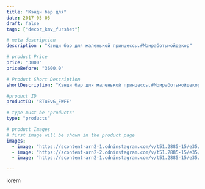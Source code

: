 ```yaml
---
title: "Кэнди бар для"
date: 2017-05-05
draft: false
tags: ["decor_kmv_furshet"]

# meta description
description : "Кэнди бар для маленькой принцессы.#Моиработымойдекор"

# product Price
price: "3000"
priceBefore: "3600.0"

# Product Short Description
shortDescription: "Кэнди бар для маленькой принцессы.#Моиработымойдекор"

#product ID
productID: "BTuEvG_FWFE"

# type must be "products"
type: "products"

# product Images
# first image will be shown in the product page
images:
  - image: "https://scontent-arn2-1.cdninstagram.com/v/t51.2885-15/e35/18251982_1006345782836091_8301542024998289408_n.jpg?se=8&tp=1&_nc_ht=scontent-arn2-1.cdninstagram.com&_nc_cat=103&_nc_ohc=jMV-d6l9-t8AX9mdjDA&oh=63c0c373d5706ddc228373ca03d75dab&oe=606C98B3&ig_cache_key=MTUwODE2MzM5NzExMTYzMjU2NQ%3D%3D.2"
  - image: "https://scontent-arn2-2.cdninstagram.com/v/t51.2885-15/e35/18251865_608913069317316_6121328973856112640_n.jpg?se=8&tp=1&_nc_ht=scontent-arn2-2.cdninstagram.com&_nc_cat=100&_nc_ohc=XCS6qkTO_h4AX9Qg8ik&oh=1d0094a92b834b79def3dede078e54a0&oe=606CBA32&ig_cache_key=MTUwODE2MzQwMzk1Njc2NTEwNQ%3D%3D.2"
  - image: "https://scontent-arn2-1.cdninstagram.com/v/t51.2885-15/e35/18298734_462618384130111_6708662186761256960_n.jpg?se=8&tp=1&_nc_ht=scontent-arn2-1.cdninstagram.com&_nc_cat=107&_nc_ohc=VjYbxy5nH18AX_Jsf4M&oh=002ad08d87e75bacfb749b1fb0e49b9d&oe=606C2249&ig_cache_key=MTUwODE2MzQxMTExMjMyMjIwOQ%3D%3D.2"

---
```

lorem
